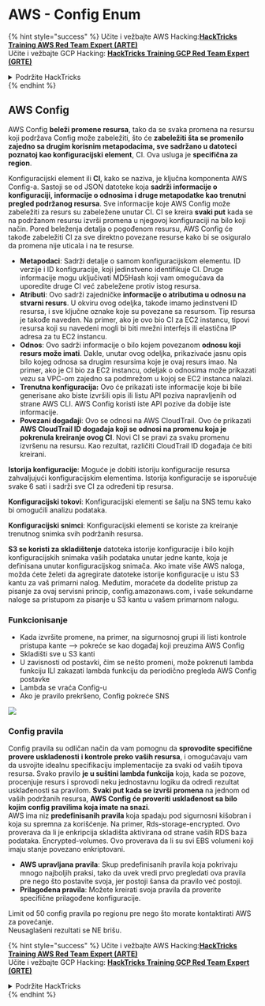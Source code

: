 # AWS - Config Enum

{% hint style="success" %}
Učite i vežbajte AWS Hacking:<img src="../../../../.gitbook/assets/image (1) (1) (1).png" alt="" data-size="line">[**HackTricks Training AWS Red Team Expert (ARTE)**](https://training.hacktricks.xyz/courses/arte)<img src="../../../../.gitbook/assets/image (1) (1) (1).png" alt="" data-size="line">\
Učite i vežbajte GCP Hacking: <img src="../../../../.gitbook/assets/image (2).png" alt="" data-size="line">[**HackTricks Training GCP Red Team Expert (GRTE)**<img src="../../../../.gitbook/assets/image (2).png" alt="" data-size="line">](https://training.hacktricks.xyz/courses/grte)

<details>

<summary>Podržite HackTricks</summary>

* Proverite [**planove pretplate**](https://github.com/sponsors/carlospolop)!
* **Pridružite se** 💬 [**Discord grupi**](https://discord.gg/hRep4RUj7f) ili [**telegram grupi**](https://t.me/peass) ili **pratite** nas na **Twitteru** 🐦 [**@hacktricks\_live**](https://twitter.com/hacktricks_live)**.**
* **Podelite hakerske trikove slanjem PR-ova na** [**HackTricks**](https://github.com/carlospolop/hacktricks) i [**HackTricks Cloud**](https://github.com/carlospolop/hacktricks-cloud) github repozitorijume.

</details>
{% endhint %}

## AWS Config

AWS Config **beleži promene resursa**, tako da se svaka promena na resursu koji podržava Config može zabeležiti, što će **zabeležiti šta se promenilo zajedno sa drugim korisnim metapodacima, sve sadržano u datoteci poznatoj kao konfiguracijski element**, CI. Ova usluga je **specifična za region**.

Konfiguracijski element ili **CI**, kako se naziva, je ključna komponenta AWS Config-a. Sastoji se od JSON datoteke koja **sadrži informacije o konfiguraciji, informacije o odnosima i druge metapodatke kao trenutni pregled podržanog resursa**. Sve informacije koje AWS Config može zabeležiti za resurs su zabeležene unutar CI. CI se kreira **svaki put** kada se na podržanom resursu izvrši promena u njegovoj konfiguraciji na bilo koji način. Pored beleženja detalja o pogođenom resursu, AWS Config će takođe zabeležiti CI za sve direktno povezane resurse kako bi se osiguralo da promena nije uticala i na te resurse.

* **Metapodaci**: Sadrži detalje o samom konfiguracijskom elementu. ID verzije i ID konfiguracije, koji jedinstveno identifikuje CI. Druge informacije mogu uključivati MD5Hash koji vam omogućava da uporedite druge CI već zabeležene protiv istog resursa.
* **Atributi**: Ovo sadrži zajedničke **informacije o atributima u odnosu na stvarni resurs**. U okviru ovog odeljka, takođe imamo jedinstveni ID resursa, i sve ključne oznake koje su povezane sa resursom. Tip resursa je takođe naveden. Na primer, ako je ovo bio CI za EC2 instancu, tipovi resursa koji su navedeni mogli bi biti mrežni interfejs ili elastična IP adresa za tu EC2 instancu.
* **Odnos**: Ovo sadrži informacije o bilo kojem povezanom **odnosu koji resurs može imati**. Dakle, unutar ovog odeljka, prikazivaće jasnu opis bilo kojeg odnosa sa drugim resursima koje je ovaj resurs imao. Na primer, ako je CI bio za EC2 instancu, odeljak o odnosima može prikazati vezu sa VPC-om zajedno sa podmrežom u kojoj se EC2 instanca nalazi.
* **Trenutna konfiguracija:** Ovo će prikazati iste informacije koje bi bile generisane ako biste izvršili opis ili listu API poziva napravljenih od strane AWS CLI. AWS Config koristi iste API pozive da dobije iste informacije.
* **Povezani događaji**: Ovo se odnosi na AWS CloudTrail. Ovo će prikazati **AWS CloudTrail ID događaja koji se odnosi na promenu koja je pokrenula kreiranje ovog CI**. Novi CI se pravi za svaku promenu izvršenu na resursu. Kao rezultat, različiti CloudTrail ID događaja će biti kreirani.

**Istorija konfiguracije**: Moguće je dobiti istoriju konfiguracije resursa zahvaljujući konfiguracijskim elementima. Istorija konfiguracije se isporučuje svake 6 sati i sadrži sve CI za određeni tip resursa.

**Konfiguracijski tokovi**: Konfiguracijski elementi se šalju na SNS temu kako bi omogućili analizu podataka.

**Konfiguracijski snimci**: Konfiguracijski elementi se koriste za kreiranje trenutnog snimka svih podržanih resursa.

**S3 se koristi za skladištenje** datoteka istorije konfiguracije i bilo kojih konfiguracijskih snimaka vaših podataka unutar jedne kante, koja je definisana unutar konfiguracijskog snimača. Ako imate više AWS naloga, možda ćete želeti da agregirate datoteke istorije konfiguracije u istu S3 kantu za vaš primarni nalog. Međutim, moraćete da dodelite pristup za pisanje za ovaj servisni princip, config.amazonaws.com, i vaše sekundarne naloge sa pristupom za pisanje u S3 kantu u vašem primarnom nalogu.

### Funkcionisanje

* Kada izvršite promene, na primer, na sigurnosnoj grupi ili listi kontrole pristupa kante —> pokreće se kao događaj koji preuzima AWS Config
* Skladišti sve u S3 kanti
* U zavisnosti od postavki, čim se nešto promeni, može pokrenuti lambda funkciju ILI zakazati lambda funkciju da periodično pregleda AWS Config postavke
* Lambda se vraća Config-u
* Ako je pravilo prekršeno, Config pokreće SNS

![](<../../../../.gitbook/assets/image (126).png>)

### Config pravila

Config pravila su odličan način da vam pomognu da **sprovodite specifične provere usklađenosti** **i kontrole preko vaših resursa**, i omogućavaju vam da usvojite idealnu specifikaciju implementacije za svaki od vaših tipova resursa. Svako pravilo **je u suštini lambda funkcija** koja, kada se pozove, procenjuje resurs i sprovodi neku jednostavnu logiku da odredi rezultat usklađenosti sa pravilom. **Svaki put kada se izvrši promena** na jednom od vaših podržanih resursa, **AWS Config će proveriti usklađenost sa bilo kojim config pravilima koja imate na snazi**.\
AWS ima niz **predefinisanih pravila** koja spadaju pod sigurnosni kišobran i koja su spremna za korišćenje. Na primer, Rds-storage-encrypted. Ovo proverava da li je enkripcija skladišta aktivirana od strane vaših RDS baza podataka. Encrypted-volumes. Ovo proverava da li su svi EBS volumeni koji imaju stanje povezano enkriptovani.

* **AWS upravljana pravila**: Skup predefinisanih pravila koja pokrivaju mnogo najboljih praksi, tako da uvek vredi prvo pregledati ova pravila pre nego što postavite svoja, jer postoji šansa da pravilo već postoji.
* **Prilagođena pravila**: Možete kreirati svoja pravila da proverite specifične prilagođene konfiguracije.

Limit od 50 config pravila po regionu pre nego što morate kontaktirati AWS za povećanje.\
Neusaglašeni rezultati se NE brišu.

{% hint style="success" %}
Učite i vežbajte AWS Hacking:<img src="../../../../.gitbook/assets/image (1) (1) (1).png" alt="" data-size="line">[**HackTricks Training AWS Red Team Expert (ARTE)**](https://training.hacktricks.xyz/courses/arte)<img src="../../../../.gitbook/assets/image (1) (1) (1).png" alt="" data-size="line">\
Učite i vežbajte GCP Hacking: <img src="../../../../.gitbook/assets/image (2).png" alt="" data-size="line">[**HackTricks Training GCP Red Team Expert (GRTE)**<img src="../../../../.gitbook/assets/image (2).png" alt="" data-size="line">](https://training.hacktricks.xyz/courses/grte)

<details>

<summary>Podržite HackTricks</summary>

* Proverite [**planove pretplate**](https://github.com/sponsors/carlospolop)!
* **Pridružite se** 💬 [**Discord grupi**](https://discord.gg/hRep4RUj7f) ili [**telegram grupi**](https://t.me/peass) ili **pratite** nas na **Twitteru** 🐦 [**@hacktricks\_live**](https://twitter.com/hacktricks_live)**.**
* **Podelite hakerske trikove slanjem PR-ova na** [**HackTricks**](https://github.com/carlospolop/hacktricks) i [**HackTricks Cloud**](https://github.com/carlospolop/hacktricks-cloud) github repozitorijume.

</details>
{% endhint %}
